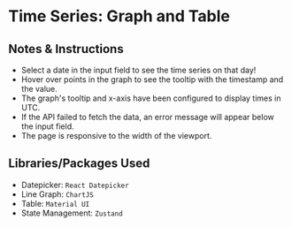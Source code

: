 # Time Series: Graph and Table

## Notes & Instructions

- Select a date in the input field to see the time series on that day!
- Hover over points in the graph to see the tooltip with the timestamp and the value.
- The graph's tooltip and x-axis have been configured to display times in UTC.
- If the API failed to fetch the data, an error message will appear below the input field.
- The page is responsive to the width of the viewport.

## Libraries/Packages Used

- Datepicker: `React Datepicker`
- Line Graph: `ChartJS`
- Table: `Material UI`
- State Management: `Zustand`
